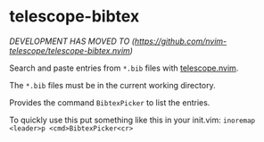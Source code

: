 # telescope-bibtex

*DEVELOPMENT HAS MOVED TO (https://github.com/nvim-telescope/telescope-bibtex.nvim)*

Search and paste entries from `*.bib` files with [telescope.nvim](https://github.com/nvim-telescope).

The `*.bib` files must be in the current working directory.

Provides the command `BibtexPicker` to list the entries.

To quickly use this put something like this in your init.vim: `inoremap <leader>p <cmd>BibtexPicker<cr>`
